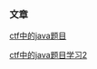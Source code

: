### 文章

[ctf中的java题目](https://tttang.com/archive/1331/)

[ctf中的java题目学习2](https://tttang.com/archive/1352/)

